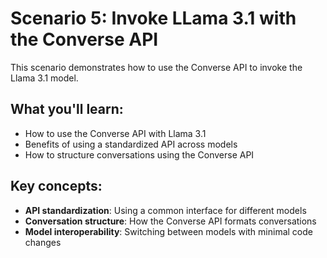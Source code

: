 # Scenario 5: Invoke LLama 3.1 with the Converse API

This scenario demonstrates how to use the Converse API to invoke the Llama 3.1 model.

## What you'll learn:
- How to use the Converse API with Llama 3.1
- Benefits of using a standardized API across models
- How to structure conversations using the Converse API

## Key concepts:
- **API standardization**: Using a common interface for different models
- **Conversation structure**: How the Converse API formats conversations
- **Model interoperability**: Switching between models with minimal code changes 